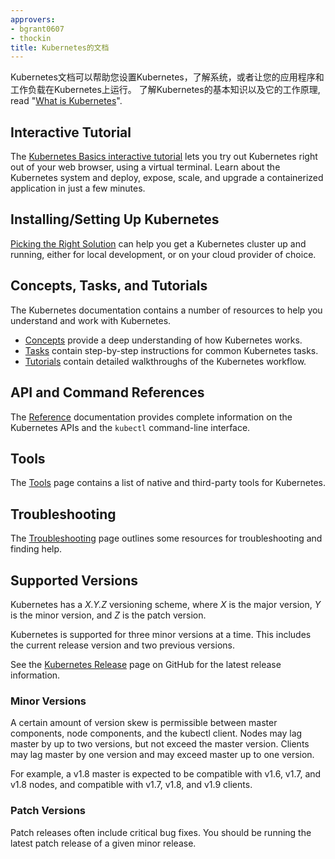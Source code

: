 ```yaml
---
approvers:
- bgrant0607
- thockin
title: Kubernetes的文档
---
```


Kubernetes文档可以帮助您设置Kubernetes，了解系统，或者让您的应用程序和工作负载在Kubernetes上运行。 了解Kubernetes的基本知识以及它的工作原理, read "[What is Kubernetes](/docs/concepts/overview/what-is-kubernetes/)".

## Interactive Tutorial

The [Kubernetes Basics interactive tutorial](/docs/tutorials/kubernetes-basics/) lets you try out Kubernetes right out of your web browser, using a virtual terminal. Learn about the Kubernetes system and deploy, expose, scale, and upgrade a containerized application in just a few minutes.

## Installing/Setting Up Kubernetes

[Picking the Right Solution](/docs/setup/pick-right-solution/) can help you get a Kubernetes cluster up and running, either for local development, or on your cloud provider of choice.

## Concepts, Tasks, and Tutorials

The Kubernetes documentation contains a number of resources to help you understand and work with Kubernetes.

* [Concepts](/docs/concepts/) provide a deep understanding of how Kubernetes works.
* [Tasks](/docs/tasks/) contain step-by-step instructions for common Kubernetes tasks.
* [Tutorials](/docs/tutorials/) contain detailed walkthroughs of the Kubernetes workflow.

## API and Command References

The [Reference](/docs/reference/) documentation provides complete information on the Kubernetes APIs and the `kubectl` command-line interface.

## Tools

The [Tools](/docs/tools/) page contains a list of native and third-party tools for Kubernetes.

## Troubleshooting

The [Troubleshooting](/docs/tasks/debug-application-cluster/troubleshooting) page outlines some resources for troubleshooting and finding help.

## Supported Versions

Kubernetes has a _X.Y.Z_ versioning scheme, where _X_ is the major version, _Y_ is the minor version, and _Z_ is the patch version. 

Kubernetes is supported for three minor versions at a time. This includes the current release version and two previous versions. 

See the [Kubernetes Release](https://github.com/kubernetes/kubernetes/releases) page on GitHub for the latest release information.

### Minor Versions

A certain amount of version skew is permissible between master components, node components, and the kubectl client. Nodes may lag master by up to two versions, but not exceed the master version. Clients may lag master by one version and may exceed master up to one version.

For example, a v1.8 master is expected to be compatible with v1.6, v1.7, and v1.8 nodes, and compatible with v1.7, v1.8, and v1.9 clients. 

### Patch Versions

Patch releases often include critical bug fixes. You should be running the latest patch release of a given minor release.
